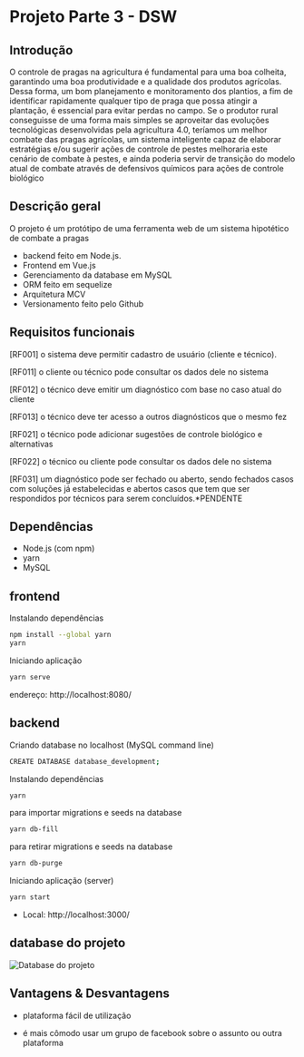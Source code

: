 
# Projeto Parte 3 - DSW


## Introdução

O controle de pragas na agricultura é fundamental para uma boa colheita, garantindo uma boa produtividade e a qualidade dos produtos agrícolas. Dessa forma, um bom planejamento e monitoramento dos plantios, a fim de identificar rapidamente qualquer tipo de praga que possa atingir a plantação, é essencial para evitar perdas no campo.
Se o produtor rural conseguisse de uma forma mais simples se aproveitar das evoluções tecnológicas desenvolvidas pela agricultura 4.0, teríamos um melhor combate das pragas agrícolas, um sistema inteligente capaz de elaborar estratégias e/ou sugerir ações de controle de pestes melhoraria este cenário de combate à pestes, e ainda poderia servir de transição do modelo atual de combate através de defensivos químicos para ações de controle biológico

## Descrição geral

O projeto é um protótipo de uma ferramenta web de um sistema hipotético de combate a pragas

- backend feito em Node.js.
- Frontend em Vue.js
- Gerenciamento da database em MySQL
- ORM feito em sequelize
- Arquitetura MCV
- Versionamento feito pelo Github

## Requisitos funcionais

[RF001] o sistema deve permitir cadastro de usuário (cliente e técnico). 

[RF011] o cliente ou técnico pode consultar os dados dele no sistema

[RF012] o técnico deve emitir um diagnóstico com base no caso atual do cliente

[RF013] o técnico deve ter acesso a outros diagnósticos que o mesmo fez

[RF021] o técnico pode adicionar sugestões de controle biológico e alternativas

[RF022] o técnico ou cliente pode consultar os dados dele no sistema

[RF031] um diagnóstico pode ser fechado ou aberto, sendo fechados casos com soluções já estabelecidas e abertos casos que tem que ser respondidos por técnicos para serem concluídos.*PENDENTE

## Dependências
- Node.js (com npm)
- yarn
- MySQL

## frontend
Instalando dependências
```bash
npm install --global yarn
yarn
```

Iniciando aplicação
```bash
yarn serve
```
endereço:   http://localhost:8080/


## backend
Criando database no localhost (MySQL command line)
```bash
CREATE DATABASE database_development;
```
Instalando dependências
```bash
yarn
```
para importar migrations e seeds na database
```bash
yarn db-fill
```
para retirar migrations e seeds na database
```bash
yarn db-purge
```
Iniciando aplicação (server)
```bash
yarn start
```
 - Local:   http://localhost:3000/   

 ## database do projeto
 
 ![Database do projeto](https://github.com/Ary2941/My-project-1/assets/155399987/32a3902d-29d2-4be2-b663-37fdb82a1fcd)

## Vantagens & Desvantagens

- plataforma fácil de utilização

- é mais cômodo usar um grupo de facebook sobre o assunto ou outra plataforma



